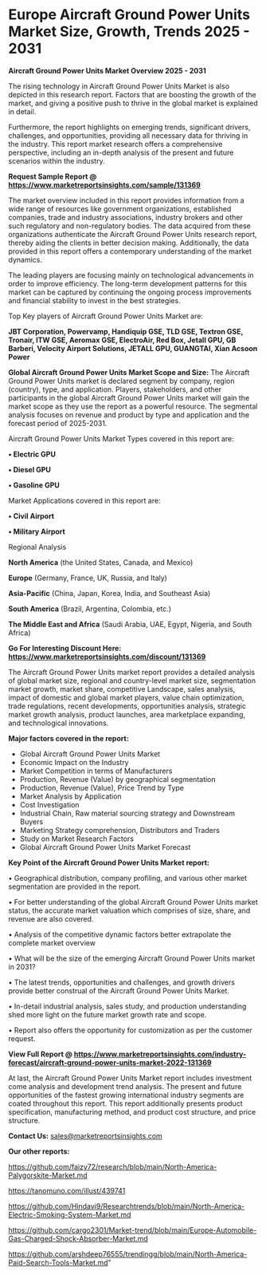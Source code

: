  # Europe Aircraft Ground Power Units Market Size, Growth, Trends 2025 - 2031

<Strong> Aircraft Ground Power Units Market Overview 2025 - 2031</strong>

The rising technology in Aircraft Ground Power Units Market is also depicted in this research report. Factors that are boosting the growth of the market, and giving a positive push to thrive in the global market is explained in detail.

Furthermore, the report highlights on emerging trends, significant drivers, challenges, and opportunities, providing all necessary data for thriving in the industry. This report market research offers a comprehensive perspective, including an in-depth analysis of the present and future scenarios within the industry.

<strong>Request Sample Report @ <a href=https://www.marketreportsinsights.com/sample/131369>https://www.marketreportsinsights.com/sample/131369</a></strong>

The market overview included in this report provides information from a wide range of resources like government organizations, established companies, trade and industry associations, industry brokers and other such regulatory and non-regulatory bodies. The data acquired from these organizations authenticate the Aircraft Ground Power Units research report, thereby aiding the clients in better decision making. Additionally, the data provided in this report offers a contemporary understanding of the market dynamics.

The leading players are focusing mainly on technological advancements in order to improve efficiency. The long-term development patterns for this market can be captured by continuing the ongoing process improvements and financial stability to invest in the best strategies.

Top Key players of Aircraft Ground Power Units Market are:

<strong>JBT Corporation, Powervamp, Handiquip GSE, TLD GSE, Textron GSE, Tronair, ITW GSE, Aeromax GSE, ElectroAir, Red Box, Jetall GPU, GB Barberi, Velocity Airport Solutions, JETALL GPU, GUANGTAI, Xian Acsoon Power</strong>

<strong><b>Global Aircraft Ground Power Units Market Scope and Size:</b></strong>
The Aircraft Ground Power Units market is declared segment by company, region (country), type, and application. Players, stakeholders, and other participants in the global Aircraft Ground Power Units market will gain the market scope as they use the report as a powerful resource. The segmental analysis focuses on revenue and product by type and application and the forecast period of 2025-2031.

Aircraft Ground Power Units Market Types covered in this report are:

<strong>• Electric GPU

• Diesel GPU

• Gasoline GPU</strong>

Market Applications covered in this report are:

<strong>• Civil Airport

• Military Airport</strong> 

Regional Analysis

<strong>North America</strong> (the United States, Canada, and Mexico)

<strong>Europe</strong> (Germany, France, UK, Russia, and Italy)

<strong>Asia-Pacific</strong> (China, Japan, Korea, India, and Southeast Asia)

<strong>South America</strong> (Brazil, Argentina, Colombia, etc.)

<strong>The Middle East and Africa</strong> (Saudi Arabia, UAE, Egypt, Nigeria, and South Africa)

<strong>Go For Interesting Discount Here: <a href=https://www.marketreportsinsights.com/discount/131369>https://www.marketreportsinsights.com/discount/131369</a></strong>

The Aircraft Ground Power Units market report provides a detailed analysis of global market size, regional and country-level market size, segmentation market growth, market share, competitive Landscape, sales analysis, impact of domestic and global market players, value chain optimization, trade regulations, recent developments, opportunities analysis, strategic market growth analysis, product launches, area marketplace expanding, and technological innovations.

<strong><b>Major factors covered in the report:</b></strong>
<ul>
  <li>Global Aircraft Ground Power Units Market </li>
  <li>Economic Impact on the Industry</li>
  <li>Market Competition in terms of Manufacturers</li>
  <li>Production, Revenue (Value) by geographical segmentation</li>
  <li>Production, Revenue (Value), Price Trend by Type</li>
  <li>Market Analysis by Application</li>
  <li>Cost Investigation</li>
  <li>Industrial Chain, Raw material sourcing strategy and Downstream Buyers</li>
  <li>Marketing Strategy comprehension, Distributors and Traders</li>
  <li>Study on Market Research Factors</li>
  <li>Global Aircraft Ground Power Units Market Forecast</li>
</ul>

<strong><b>Key Point of the Aircraft Ground Power Units Market report:</b></strong>

• Geographical distribution, company profiling, and various other market segmentation are provided in the report.

• For better understanding of the global Aircraft Ground Power Units market status, the accurate market valuation which comprises of size, share, and revenue are also covered.

• Analysis of the competitive dynamic factors better extrapolate the complete market overview

• What will be the size of the emerging Aircraft Ground Power Units market in 2031?

• The latest trends, opportunities and challenges, and growth drivers provide better construal of the Aircraft Ground Power Units Market.

• In-detail industrial analysis, sales study, and production understanding shed more light on the future market growth rate and scope.

• Report also offers the opportunity for customization as per the customer request.

<strong><b>View Full Report @ <a href=https://www.marketreportsinsights.com/industry-forecast/aircraft-ground-power-units-market-2022-131369>https://www.marketreportsinsights.com/industry-forecast/aircraft-ground-power-units-market-2022-131369</a></b></strong>


At last, the Aircraft Ground Power Units Market report includes investment come analysis and development trend analysis. The present and future opportunities of the fastest growing international industry segments are coated throughout this report. This report additionally presents product specification, manufacturing method, and product cost structure, and price structure.

<strong>Contact Us:</strong>
sales@marketreportsinsights.com

<strong>Our other reports:</strong>

<a href=https://github.com/faizy72/research/blob/main/North-America-Palygorskite-Market.md>https://github.com/faizy72/research/blob/main/North-America-Palygorskite-Market.md</a>

<a href=https://tanomuno.com/illust/439741>https://tanomuno.com/illust/439741</a>

<a href=https://github.com/Hindavi9/Researchtrends/blob/main/North-America-Electric-Smoking-System-Market.md>https://github.com/Hindavi9/Researchtrends/blob/main/North-America-Electric-Smoking-System-Market.md</a>

<a href=https://github.com/cargo2301/Market-trend/blob/main/Europe-Automobile-Gas-Charged-Shock-Absorber-Market.md>https://github.com/cargo2301/Market-trend/blob/main/Europe-Automobile-Gas-Charged-Shock-Absorber-Market.md</a>

<a href=https://github.com/arshdeep76555/trendingg/blob/main/North-America-Paid-Search-Tools-Market.md>https://github.com/arshdeep76555/trendingg/blob/main/North-America-Paid-Search-Tools-Market.md</a>"
